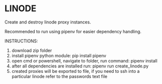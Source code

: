 # LINODE
Create and destroy linode proxy instances.


Recommended to run using pipenv for easier dependency handling.

INSTRUCTIONS:
1) download zip folder
2) install pipenv python module: pip install pipenv
3) open cmd or powershell, navigate to folder, run command: pipenv install
4) after all dependencies are installed run: pipenv run create_linode.py
6) created proxies will be exported to file, if you need to ssh into a particular linode refer to the passwords text file
